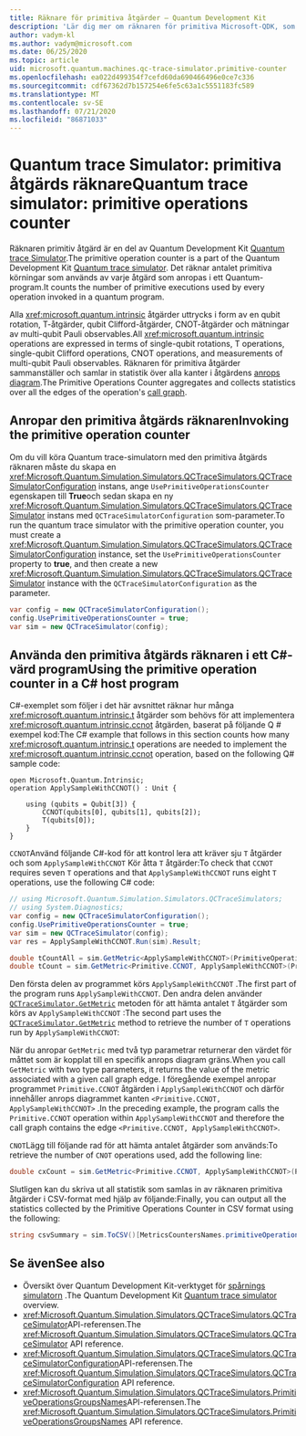 ```yaml
---
title: Räknare för primitiva åtgärder – Quantum Development Kit
description: 'Lär dig mer om räknaren för primitiva Microsoft-QDK, som använder Quantum trace Simulator för att spåra primitiva körningar som används av åtgärder i ett Q #-program.'
author: vadym-kl
ms.author: vadym@microsoft.com
ms.date: 06/25/2020
ms.topic: article
uid: microsoft.quantum.machines.qc-trace-simulator.primitive-counter
ms.openlocfilehash: ea022d499354f7cefd60da690466496e0ce7c336
ms.sourcegitcommit: cdf67362d7b157254e6fe5c63a1c5551183fc589
ms.translationtype: MT
ms.contentlocale: sv-SE
ms.lasthandoff: 07/21/2020
ms.locfileid: "86871033"
---
```

# <a name="quantum-trace-simulator-primitive-operations-counter"></a><span data-ttu-id="be0aa-103">Quantum trace Simulator: primitiva åtgärds räknare</span><span class="sxs-lookup"><span data-stu-id="be0aa-103">Quantum trace simulator: primitive operations counter</span></span>

<span data-ttu-id="be0aa-104">Räknaren primitiv åtgärd är en del av Quantum Development Kit [Quantum trace Simulator](xref:microsoft.quantum.machines.qc-trace-simulator.intro).</span><span class="sxs-lookup"><span data-stu-id="be0aa-104">The primitive operation counter is a part of the Quantum Development Kit [Quantum trace simulator](xref:microsoft.quantum.machines.qc-trace-simulator.intro).</span></span> <span data-ttu-id="be0aa-105">Det räknar antalet primitiva körningar som används av varje åtgärd som anropas i ett Quantum-program.</span><span class="sxs-lookup"><span data-stu-id="be0aa-105">It counts the number of primitive executions used by every operation invoked in a quantum program.</span></span> 

<span data-ttu-id="be0aa-106">Alla <xref:microsoft.quantum.intrinsic> åtgärder uttrycks i form av en qubit rotation, T-åtgärder, qubit Clifford-åtgärder, CNOT-åtgärder och mätningar av multi-qubit Pauli observables.</span><span class="sxs-lookup"><span data-stu-id="be0aa-106">All <xref:microsoft.quantum.intrinsic> operations are expressed in terms of single-qubit rotations, T operations, single-qubit Clifford operations, CNOT operations, and measurements of multi-qubit Pauli observables.</span></span> <span data-ttu-id="be0aa-107">Räknaren för primitiva åtgärder sammanställer och samlar in statistik över alla kanter i åtgärdens [anrops diagram](https://en.wikipedia.org/wiki/Call_graph).</span><span class="sxs-lookup"><span data-stu-id="be0aa-107">The Primitive Operations Counter aggregates and collects statistics over all the edges of the operation's [call graph](https://en.wikipedia.org/wiki/Call_graph).</span></span>

## <a name="invoking-the-primitive-operation-counter"></a><span data-ttu-id="be0aa-108">Anropar den primitiva åtgärds räknaren</span><span class="sxs-lookup"><span data-stu-id="be0aa-108">Invoking the primitive operation counter</span></span>

<span data-ttu-id="be0aa-109">Om du vill köra Quantum trace-simulatorn med den primitiva åtgärds räknaren måste du skapa en <xref:Microsoft.Quantum.Simulation.Simulators.QCTraceSimulators.QCTraceSimulatorConfiguration> instans, ange `UsePrimitiveOperationsCounter` egenskapen till **True**och sedan skapa en ny <xref:Microsoft.Quantum.Simulation.Simulators.QCTraceSimulators.QCTraceSimulator> instans med `QCTraceSimulatorConfiguration` som-parameter.</span><span class="sxs-lookup"><span data-stu-id="be0aa-109">To run the quantum trace simulator with the primitive operation counter, you must create a <xref:Microsoft.Quantum.Simulation.Simulators.QCTraceSimulators.QCTraceSimulatorConfiguration> instance, set the `UsePrimitiveOperationsCounter` property to **true**, and then create a new <xref:Microsoft.Quantum.Simulation.Simulators.QCTraceSimulators.QCTraceSimulator> instance with the `QCTraceSimulatorConfiguration` as the parameter.</span></span>

```csharp
var config = new QCTraceSimulatorConfiguration();
config.UsePrimitiveOperationsCounter = true;
var sim = new QCTraceSimulator(config);
```

## <a name="using-the-primitive-operation-counter-in-a-c-host-program"></a><span data-ttu-id="be0aa-110">Använda den primitiva åtgärds räknaren i ett C#-värd program</span><span class="sxs-lookup"><span data-stu-id="be0aa-110">Using the primitive operation counter in a C# host program</span></span>

<span data-ttu-id="be0aa-111">C#-exemplet som följer i det här avsnittet räknar hur många <xref:microsoft.quantum.intrinsic.t> åtgärder som behövs för att implementera <xref:microsoft.quantum.intrinsic.ccnot> åtgärden, baserat på följande Q # exempel kod:</span><span class="sxs-lookup"><span data-stu-id="be0aa-111">The C# example that follows in this section counts how many <xref:microsoft.quantum.intrinsic.t> operations are needed to implement the <xref:microsoft.quantum.intrinsic.ccnot> operation, based on the following Q# sample code:</span></span>

```qsharp
open Microsoft.Quantum.Intrinsic;
operation ApplySampleWithCCNOT() : Unit {

    using (qubits = Qubit[3]) {
        CCNOT(qubits[0], qubits[1], qubits[2]);
        T(qubits[0]);
    }
}
```

<span data-ttu-id="be0aa-112">`CCNOT`Använd följande C#-kod för att kontrol lera att kräver sju `T` åtgärder och som `ApplySampleWithCCNOT` Kör åtta `T` åtgärder:</span><span class="sxs-lookup"><span data-stu-id="be0aa-112">To check that `CCNOT` requires seven `T` operations and that `ApplySampleWithCCNOT` runs eight `T` operations, use the following C# code:</span></span>

```csharp 
// using Microsoft.Quantum.Simulation.Simulators.QCTraceSimulators;
// using System.Diagnostics;
var config = new QCTraceSimulatorConfiguration();
config.UsePrimitiveOperationsCounter = true;
var sim = new QCTraceSimulator(config);
var res = ApplySampleWithCCNOT.Run(sim).Result;

double tCountAll = sim.GetMetric<ApplySampleWithCCNOT>(PrimitiveOperationsGroupsNames.T);
double tCount = sim.GetMetric<Primitive.CCNOT, ApplySampleWithCCNOT>(PrimitiveOperationsGroupsNames.T);
```

<span data-ttu-id="be0aa-113">Den första delen av programmet körs `ApplySampleWithCCNOT` .</span><span class="sxs-lookup"><span data-stu-id="be0aa-113">The first part of the program runs `ApplySampleWithCCNOT`.</span></span> <span data-ttu-id="be0aa-114">Den andra delen använder [`QCTraceSimulator.GetMetric`](https://docs.microsoft.com/dotnet/api/microsoft.quantum.simulation.simulators.qctracesimulators.qctracesimulator.getmetric) metoden för att hämta antalet `T` åtgärder som körs av `ApplySampleWithCCNOT` :</span><span class="sxs-lookup"><span data-stu-id="be0aa-114">The second part uses the [`QCTraceSimulator.GetMetric`](https://docs.microsoft.com/dotnet/api/microsoft.quantum.simulation.simulators.qctracesimulators.qctracesimulator.getmetric) method to retrieve the number of `T` operations run by `ApplySampleWithCCNOT`:</span></span> 

<span data-ttu-id="be0aa-115">När du anropar `GetMetric` med två typ parametrar returnerar den värdet för måttet som är kopplat till en specifik anrops diagram gräns.</span><span class="sxs-lookup"><span data-stu-id="be0aa-115">When you call `GetMetric` with two type parameters, it returns the value of the metric associated with a given call graph edge.</span></span> <span data-ttu-id="be0aa-116">I föregående exempel anropar programmet `Primitive.CCNOT` åtgärden i `ApplySampleWithCCNOT` och därför innehåller anrops diagrammet kanten `<Primitive.CCNOT, ApplySampleWithCCNOT>` .</span><span class="sxs-lookup"><span data-stu-id="be0aa-116">In the preceding example, the program calls the `Primitive.CCNOT` operation  within `ApplySampleWithCCNOT` and therefore the call graph contains the edge `<Primitive.CCNOT, ApplySampleWithCCNOT>`.</span></span> 

<span data-ttu-id="be0aa-117">`CNOT`Lägg till följande rad för att hämta antalet åtgärder som används:</span><span class="sxs-lookup"><span data-stu-id="be0aa-117">To retrieve the number of `CNOT` operations used, add the following line:</span></span>
```csharp
double cxCount = sim.GetMetric<Primitive.CCNOT, ApplySampleWithCCNOT>(PrimitiveOperationsGroupsNames.CX);
```

<span data-ttu-id="be0aa-118">Slutligen kan du skriva ut all statistik som samlas in av räknaren primitiva åtgärder i CSV-format med hjälp av följande:</span><span class="sxs-lookup"><span data-stu-id="be0aa-118">Finally, you can output all the statistics collected by the Primitive Operations Counter in CSV format using the following:</span></span>
```csharp
string csvSummary = sim.ToCSV()[MetricsCountersNames.primitiveOperationsCounter];
```

## <a name="see-also"></a><span data-ttu-id="be0aa-119">Se även</span><span class="sxs-lookup"><span data-stu-id="be0aa-119">See also</span></span>

- <span data-ttu-id="be0aa-120">Översikt över Quantum Development Kit-verktyget för [spårnings simulatorn](xref:microsoft.quantum.machines.qc-trace-simulator.intro) .</span><span class="sxs-lookup"><span data-stu-id="be0aa-120">The Quantum Development Kit [Quantum trace simulator](xref:microsoft.quantum.machines.qc-trace-simulator.intro) overview.</span></span>
- <span data-ttu-id="be0aa-121"><xref:Microsoft.Quantum.Simulation.Simulators.QCTraceSimulators.QCTraceSimulator>API-referensen.</span><span class="sxs-lookup"><span data-stu-id="be0aa-121">The <xref:Microsoft.Quantum.Simulation.Simulators.QCTraceSimulators.QCTraceSimulator> API reference.</span></span>
- <span data-ttu-id="be0aa-122"><xref:Microsoft.Quantum.Simulation.Simulators.QCTraceSimulators.QCTraceSimulatorConfiguration>API-referensen.</span><span class="sxs-lookup"><span data-stu-id="be0aa-122">The <xref:Microsoft.Quantum.Simulation.Simulators.QCTraceSimulators.QCTraceSimulatorConfiguration> API reference.</span></span>
- <span data-ttu-id="be0aa-123"><xref:Microsoft.Quantum.Simulation.Simulators.QCTraceSimulators.PrimitiveOperationsGroupsNames>API-referensen.</span><span class="sxs-lookup"><span data-stu-id="be0aa-123">The <xref:Microsoft.Quantum.Simulation.Simulators.QCTraceSimulators.PrimitiveOperationsGroupsNames> API reference.</span></span>
